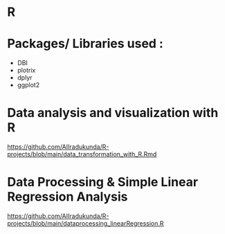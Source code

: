 # R

# Packages/ Libraries used :

- DBI
- plotrix
- dplyr
- ggplot2


# Data analysis and visualization with R

https://github.com/AIIradukunda/R-projects/blob/main/data_transformation_with_R.Rmd

#  Data Processing  & Simple  Linear Regression Analysis
https://github.com/AIIradukunda/R-projects/blob/main/dataprocessing_linearRegression.R
